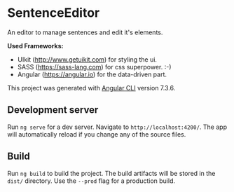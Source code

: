# SentenceEditor

An editor to manage sentences and edit it's elements.

**Used Frameworks:**
- UIkit (http://www.getuikit.com) for styling the ui.
- SASS (https://sass-lang.com) for css superpower. :-)
- Angular (https://angular.io) for the data-driven part.

This project was generated with [Angular CLI](https://github.com/angular/angular-cli) version 7.3.6.

## Development server

Run `ng serve` for a dev server. Navigate to `http://localhost:4200/`. The app will automatically reload if you change any of the source files.

## Build

Run `ng build` to build the project. The build artifacts will be stored in the `dist/` directory. Use the `--prod` flag for a production build.

